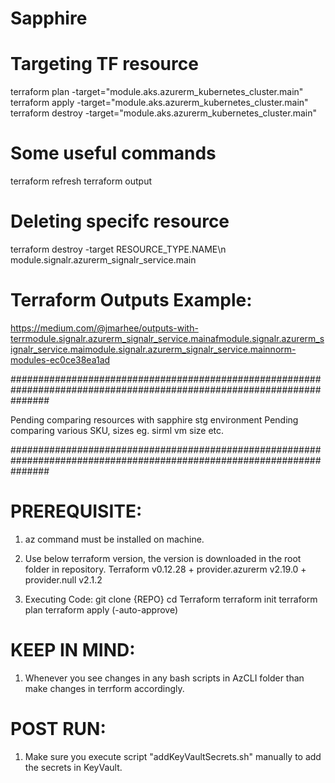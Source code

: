 # Sapphire

# Targeting TF resource
terraform plan -target="module.aks.azurerm_kubernetes_cluster.main"
terraform apply -target="module.aks.azurerm_kubernetes_cluster.main"
terraform destroy -target="module.aks.azurerm_kubernetes_cluster.main"

# Some useful commands
terraform refresh
terraform output

# Deleting specifc resource
terraform destroy -target RESOURCE_TYPE.NAME\n
module.signalr.azurerm_signalr_service.main

# Terraform Outputs Example:
https://medium.com/@jmarhee/outputs-with-terrmodule.signalr.azurerm_signalr_service.mainafmodule.signalr.azurerm_signalr_service.maimodule.signalr.azurerm_signalr_service.mainnorm-modules-ec0ce38ea1ad

#######################################################################################################################

Pending comparing resources with sapphire stg environment
Pending comparing various SKU, sizes eg. sirml vm size etc.

#######################################################################################################################
# PREREQUISITE:
1. az command must be installed on machine.
2. Use below terraform version, the version is downloaded in the root folder in repository.
        Terraform v0.12.28
        + provider.azurerm v2.19.0
        + provider.null v2.1.2
        
3. Executing Code:
        git clone {REPO}
        cd Terraform
        terraform init
        terraform plan
        terraform apply  (-auto-approve)

# KEEP IN MIND:
1. Whenever you see changes in any bash scripts in AzCLI folder than make changes in terrform accordingly.

# POST RUN:
1. Make sure you execute script "addKeyVaultSecrets.sh" manually to add the secrets in KeyVault.



